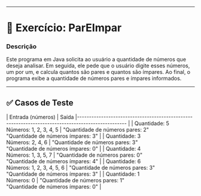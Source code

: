 
---

# 🧮 Exercício: ParEImpar

### Descrição
Este programa em Java solicita ao usuário a quantidade de números que deseja analisar.
Em seguida, ele pede que o usuário digite esses números, um por um, e calcula quantos são pares e quantos são ímpares.
Ao final, o programa exibe a quantidade de números pares e ímpares informados.

---

## ✅ Casos de Teste
 
| Entrada (números)                            | Saída 
|-------------------------------------------------------------------------------------------------- |
| Quantidade: 5 <br> Números: 1, 2, 3, 4, 5    | "Quantidade de números pares: 2" <br> "Quantidade de números ímpares: 3" |
| Quantidade: 3 <br> Números: 2, 4, 6          | "Quantidade de números pares: 3" <br> "Quantidade de números ímpares: 0" |
| Quantidade: 4 <br> Números: 1, 3, 5, 7       | "Quantidade de números pares: 0" <br> "Quantidade de números ímpares: 4" |
| Quantidade: 6 <br> Números: 1, 2, 3, 4, 5, 6 | "Quantidade de números pares: 3" <br> "Quantidade de números ímpares: 3" |
| Quantidade: 1 <br> Números: 0                | "Quantidade de números pares: 1" <br> "Quantidade de números ímpares: 0" |

